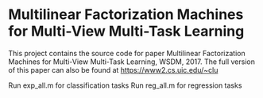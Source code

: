 #  Multilinear Factorization Machines for Multi-View Multi-Task Learning

This project contains the source code for paper Multilinear Factorization Machines for Multi-View Multi-Task Learning, WSDM, 2017. 
The full version of this paper can also be found at https://www2.cs.uic.edu/~clu

Run exp_all.m for classification tasks
Run reg_all.m for regression tasks
